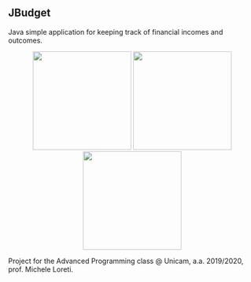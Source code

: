 ## JBudget
Java simple application for keeping track of financial incomes and outcomes. 

<p align="center">
<img src="https://i.imgur.com/NjN50HL.png" height="200">
<img src="https://i.imgur.com/yka6Azf.png" height="200">
<img src="https://i.imgur.com/RXfTru3.png" height="200">
</p>

Project for the Advanced Programming class @ Unicam, a.a. 2019/2020, prof. Michele Loreti.

